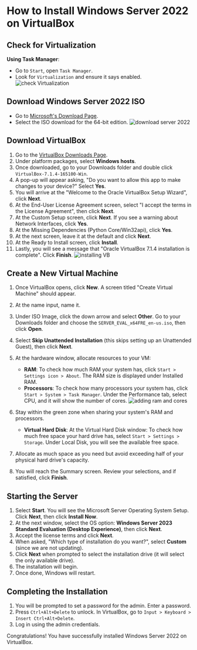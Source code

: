 # How to Install Windows Server 2022 on VirtualBox

## Check for Virtualization


 **Using Task Manager**:
   - Go to `Start`, open `Task Manager`.
   - Look for `Virtualization` and ensure it says enabled.
![check Virtualization](https://github.com/user-attachments/assets/ecbf67c6-e2cf-401a-9f1f-39cf2afbffda)

## Download Windows Server 2022 ISO

- Go to [Microsoft's Download Page](https://www.microsoft.com/en-us/evalcenter/download-windows-server-2022?msockid=21a32a8c5fc66b5b1dff3fdd5ea96a8f).
- Select the ISO download for the 64-bit edition.
![download server 2022](https://github.com/user-attachments/assets/e80a6343-9d3b-474f-bc06-51c5b9c3f12c)

## Download VirtualBox

1. Go to the [VirtualBox Downloads Page](https://www.virtualbox.org/wiki/Downloads).
2. Under platform packages, select **Windows hosts**.
3. Once downloaded, go to your Downloads folder and double click `VirtualBox-7.1.4-165100-Win`.
4. A pop-up will appear asking, "Do you want to allow this app to make changes to your device?" Select **Yes**.
5. You will arrive at the "Welcome to the Oracle VirtualBox Setup Wizard", click **Next**.
6. At the End-User License Agreement screen, select "I accept the terms in the License Agreement", then click **Next**.
7. At the Custom Setup screen, click **Next**. If you see a warning about Network Interfaces, click **Yes**.
8. At the Missing Dependencies (Python Core/Win32api), click **Yes**.
9. At the next screen, leave it at the default and click **Next**.
10. At the Ready to Install screen, click **Install**.
11. Lastly, you will see a message that "Oracle VirtualBox 7.1.4 installation is complete". Click **Finish**.
![installing VB](https://github.com/user-attachments/assets/d4a76465-a928-421d-b019-199846310b53)

## Create a New Virtual Machine

1. Once VirtualBox opens, click **New**. A screen titled "Create Virtual Machine" should appear.
2. At the name input, name it.
3. Under ISO Image, click the down arrow and select **Other**. Go to your Downloads folder and choose the `SERVER_EVAL_x64FRE_en-us.iso`, then click **Open**.
4. Select **Skip Unattended Installation** (this skips setting up an Unattended Guest), then click **Next**.
5. At the hardware window, allocate resources to your VM:
   - **RAM**: To check how much RAM your system has, click `Start > Settings icon > About`. The RAM size is displayed under Installed RAM.
   - **Processors**: To check how many processors your system has, click `Start > System > Task Manager`. Under the Performance tab, select CPU, and it will show the number of cores.
![adding ram and cores](https://github.com/user-attachments/assets/b4e292a5-fa68-4dbf-a770-f19bb23cab38)

6. Stay within the green zone when sharing your system's RAM and processors.

   - **Virtual Hard Disk**: At the Virtual Hard Disk window:
   To check how much free space your hard drive has, select `Start > Settings > Storage`. Under Local Disk, you will see the available free space.
   
2. Allocate as much space as you need but avoid exceeding half of your physical hard drive's capacity.
3. You will reach the Summary screen. Review your selections, and if satisfied, click **Finish**.

## Starting the Server

1. Select **Start**. You will see the Microsoft Server Operating System Setup. Click **Next**, then click **Install Now**.
2. At the next window, select the OS option: **Windows Server 2023 Standard Evaluation (Desktop Experience)**, then click **Next**.
3. Accept the license terms and click **Next**.
4. When asked, "Which type of installation do you want?", select **Custom** (since we are not updating).
5. Click **Next** when prompted to select the installation drive (it will select the only available drive).
6. The installation will begin.
7. Once done, Windows will restart.

## Completing the Installation

1. You will be prompted to set a password for the admin. Enter a password.
2. Press `Ctrl+Alt+Delete` to unlock. In VirtualBox, go to `Input > Keyboard > Insert Ctrl+Alt+Delete`.
3. Log in using the admin credentials.

Congratulations! You have successfully installed Windows Server 2022 on VirtualBox.
